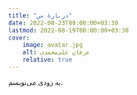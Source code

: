 ```yaml
---
title: "دربارهٔ من"
date: 2022-08-23T00:00:00+03:30
lastmod: 2022-08-19T00:00:00+03:30
cover:
    image: avatar.jpg
    alt: عرفان علی‌محمدی
    relative: true
---
```


به زودی می‌نویسم.